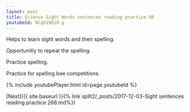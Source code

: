 ```yaml
---
layout: post
title: Science Sight Words sentences reading practice 98
youtubeId: NCqU19Q10-g
---
```

 
 
Helps to learn sight words and their spelling.

Opportunitiy to repeat the spelling. 

Practice spelling. 
 
Practice for spelling bee competitions. 
 
{% include youtubePlayer.html id=page.youtubeId %}
 
 

[Next]({{ site.baseurl }}{% link  split2/_posts/2017-12-03-Sight sentences reading practice 268.md%})
 
